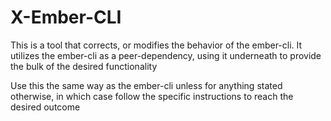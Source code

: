 # X-Ember-CLI

This is a tool that corrects, or modifies the behavior of the ember-cli. It utilizes the ember-cli as a peer-dependency, using it underneath to provide the bulk of the desired functionality

Use this the same way as the ember-cli unless for anything stated otherwise, in which case follow the specific instructions to reach the desired outcome
